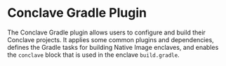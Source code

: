 # Conclave Gradle Plugin

The Conclave Gradle plugin allows users to configure and build their Conclave projects. It applies some
common plugins and dependencies, defines the Gradle tasks for building Native Image enclaves, and 
enables the `conclave` block that is used in the enclave `build.gradle`.
